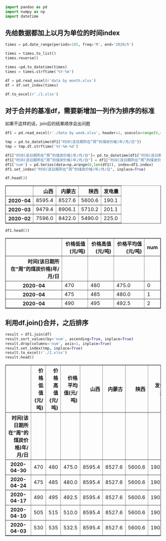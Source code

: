 ```python
import pandas as pd
import numpy as np
import datetime
```

## 先给数据都加上以月为单位的时间index


```python
times = pd.date_range(periods=165, freq='M', end='2020/5')

times = times.to_list()
times.reverse()

times =pd.to_datetime(times)
times = times.strftime('%Y-%m')

df = pd.read_excel(r'data by month.xlsx')
df = df.set_index(times)

df.to_excel(r'./1.xlsx')
```

## 对于合并的基准df，需要新增加一列作为排序的标准
如果不这样的话，join后的结果顺序会出问题


```python
df1 = pd.read_excel(r'./data by week.xlsx', header=1, usecols=range(0,4))

tmp = pd.to_datetime(df1["时间(该日期所在“周”的煤炭价格)年/月/日"])
tmp = tmp.dt.strftime('%Y-%m-%d')

df1["时间(该日期所在“周”的煤炭价格)年/月/日"]= pd.to_datetime(df1["时间(该日期所在“周”的煤炭价格)年/月/日"])
df1["时间(该日期所在“周”的煤炭价格)年/月/日"] = df1["时间(该日期所在“周”的煤炭价格)年/月/日"].dt.strftime('%Y-%m')
df1['num'] = pd.Series(data=np.arange(0,len(df1)), index=df1.index)
df1.set_index("时间(该日期所在“周”的煤炭价格)年/月/日", inplace=True)
```


```python
df.head(3)
```




<div>
<style scoped>
    .dataframe tbody tr th:only-of-type {
        vertical-align: middle;
    }

    .dataframe tbody tr th {
        vertical-align: top;
    }

    .dataframe thead th {
        text-align: right;
    }
</style>
<table border="1" class="dataframe">
  <thead>
    <tr style="text-align: right;">
      <th></th>
      <th>山西</th>
      <th>内蒙古</th>
      <th>陕西</th>
      <th>发电量</th>
    </tr>
  </thead>
  <tbody>
    <tr>
      <th>2020-04</th>
      <td>8595.4</td>
      <td>8527.6</td>
      <td>5600.6</td>
      <td>190.1</td>
    </tr>
    <tr>
      <th>2020-03</th>
      <td>9479.4</td>
      <td>8906.1</td>
      <td>5710.2</td>
      <td>201.1</td>
    </tr>
    <tr>
      <th>2020-02</th>
      <td>7596.0</td>
      <td>8422.0</td>
      <td>5490.0</td>
      <td>225.0</td>
    </tr>
  </tbody>
</table>
</div>




```python
df1.head(3)
```




<div>
<style scoped>
    .dataframe tbody tr th:only-of-type {
        vertical-align: middle;
    }

    .dataframe tbody tr th {
        vertical-align: top;
    }

    .dataframe thead th {
        text-align: right;
    }
</style>
<table border="1" class="dataframe">
  <thead>
    <tr style="text-align: right;">
      <th></th>
      <th>价格低值(元/吨)</th>
      <th>价格高值(元/吨)</th>
      <th>价格平均值(元/吨)</th>
      <th>num</th>
    </tr>
    <tr>
      <th>时间(该日期所在“周”的煤炭价格)年/月/日</th>
      <th></th>
      <th></th>
      <th></th>
      <th></th>
    </tr>
  </thead>
  <tbody>
    <tr>
      <th>2020-04</th>
      <td>470</td>
      <td>480</td>
      <td>475.0</td>
      <td>0</td>
    </tr>
    <tr>
      <th>2020-04</th>
      <td>475</td>
      <td>485</td>
      <td>480.0</td>
      <td>1</td>
    </tr>
    <tr>
      <th>2020-04</th>
      <td>490</td>
      <td>495</td>
      <td>492.5</td>
      <td>2</td>
    </tr>
  </tbody>
</table>
</div>



## 利用df.join()合并，之后排序


```python
result = df1.join(df)
result.sort_values(by='num', ascending=True, inplace=True)
result.drop(columns='num', axis=1, inplace=True)
result.set_index(tmp, inplace=True)
result.to_excel(r'./2.xlsx')
result.head()
```




<div>
<style scoped>
    .dataframe tbody tr th:only-of-type {
        vertical-align: middle;
    }

    .dataframe tbody tr th {
        vertical-align: top;
    }

    .dataframe thead th {
        text-align: right;
    }
</style>
<table border="1" class="dataframe">
  <thead>
    <tr style="text-align: right;">
      <th></th>
      <th>价格低值(元/吨)</th>
      <th>价格高值(元/吨)</th>
      <th>价格平均值(元/吨)</th>
      <th>山西</th>
      <th>内蒙古</th>
      <th>陕西</th>
      <th>发电量</th>
    </tr>
    <tr>
      <th>时间(该日期所在“周”的煤炭价格)年/月/日</th>
      <th></th>
      <th></th>
      <th></th>
      <th></th>
      <th></th>
      <th></th>
      <th></th>
    </tr>
  </thead>
  <tbody>
    <tr>
      <th>2020-04-30</th>
      <td>470</td>
      <td>480</td>
      <td>475.0</td>
      <td>8595.4</td>
      <td>8527.6</td>
      <td>5600.6</td>
      <td>190.1</td>
    </tr>
    <tr>
      <th>2020-04-24</th>
      <td>475</td>
      <td>485</td>
      <td>480.0</td>
      <td>8595.4</td>
      <td>8527.6</td>
      <td>5600.6</td>
      <td>190.1</td>
    </tr>
    <tr>
      <th>2020-04-17</th>
      <td>490</td>
      <td>495</td>
      <td>492.5</td>
      <td>8595.4</td>
      <td>8527.6</td>
      <td>5600.6</td>
      <td>190.1</td>
    </tr>
    <tr>
      <th>2020-04-10</th>
      <td>505</td>
      <td>515</td>
      <td>510.0</td>
      <td>8595.4</td>
      <td>8527.6</td>
      <td>5600.6</td>
      <td>190.1</td>
    </tr>
    <tr>
      <th>2020-04-03</th>
      <td>530</td>
      <td>535</td>
      <td>532.5</td>
      <td>8595.4</td>
      <td>8527.6</td>
      <td>5600.6</td>
      <td>190.1</td>
    </tr>
  </tbody>
</table>
</div>


